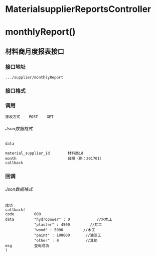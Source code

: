 # MaterialsupplierReportsController #
# monthlyReport()
## 材料商月度报表接口

### 接口地址

```
.../supplier/monthlyReport
```

### 接口格式
### 调用

```
接收方式    POST    GET
```
###### Json数据格式
```
data

material_supplier_id        材料商id
month                       日期（例：201701）
callback                
```

### 回调
###### Json数据格式

```
成功
callback(
code         000    
data         "hydropower" : 0            //水电工
             "plaster" : 4500         //瓦工
             "wood" : 5000         //木工
             "paint" : 100000       //油漆工
             "other" : 0            //其他
msg          查询成功
)
```
